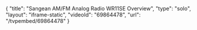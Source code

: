 {
    "title": "Sangean AM\/FM Analog Radio WR11SE Overview",
    "type": "solo",
    "layout": "iframe-static",
    "videoId": "69864478",
    "url": "\/tvpembed\/69864478"
}